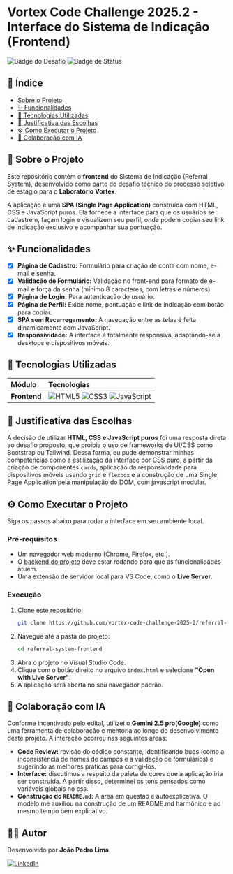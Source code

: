 # Vortex Code Challenge 2025.2 - Interface do Sistema de Indicação (Frontend)

![Badge do Desafio](https://img.shields.io/badge/Desafio-Laborat%C3%B3rio%20Vortex-blue?style=for-the-badge)
![Badge de Status](https://img.shields.io/badge/Status-Conclu%C3%ADdo-brightgreen?style=for-the-badge)

## 📑 Índice

- [Sobre o Projeto](#-sobre-o-projeto)
- [✨ Funcionalidades](#-funcionalidades)
- [🚀 Tecnologias Utilizadas](#-tecnologias-utilizadas)
- [🤔 Justificativa das Escolhas](#-justificativa-das-escolhas)
- [⚙️ Como Executar o Projeto](#️-como-executar-o-projeto)
- [🤝 Colaboração com IA](#-colaboração-com-ia)

## 📖 Sobre o Projeto

Este repositório contém o **frontend** do Sistema de Indicação (Referral System), desenvolvido como parte do desafio técnico do processo seletivo de estágio para o **Laboratório Vortex**.

A aplicação é uma **SPA (Single Page Application)** construída com HTML, CSS e JavaScript puros. Ela fornece a interface para que os usuários se cadastrem, façam login e visualizem seu perfil, onde podem copiar seu link de indicação exclusivo e acompanhar sua pontuação.

## ✨ Funcionalidades

-   [x] **Página de Cadastro:** Formulário para criação de conta com nome, e-mail e senha.
-   [x] **Validação de Formulário:** Validação no front-end para formato de e-mail e força da senha (mínimo 8 caracteres, com letras e números).
-   [x] **Página de Login:** Para autenticação do usuário.
-   [x] **Página de Perfil:** Exibe nome, pontuação e link de indicação com botão para copiar.
-   [x] **SPA sem Recarregamento:** A navegação entre as telas é feita dinamicamente com JavaScript.
-   [x] **Responsividade:** A interface é totalmente responsiva, adaptando-se a desktops e dispositivos móveis.

## 🚀 Tecnologias Utilizadas

| Módulo     | Tecnologias                                                                                                                                                                                                                         |
| :--------- | :---------------------------------------------------------------------------------------------------------------------------------------------------------------------------------------------------------------------------------- |
| **Frontend** | ![HTML5](https://img.shields.io/badge/html5-%23E34F26.svg?style=for-the-badge&logo=html5&logoColor=white) ![CSS3](https://img.shields.io/badge/css3-%231572B6.svg?style=for-the-badge&logo=css3&logoColor=white) ![JavaScript](https://img.shields.io/badge/javascript-%23323330.svg?style=for-the-badge&logo=javascript&logoColor=%23F7DF1E) |

## 🤔 Justificativa das Escolhas

A decisão de utilizar **HTML, CSS e JavaScript puros** foi uma resposta direta ao desafio proposto, que proibia o uso de frameworks de UI/CSS como Bootstrap ou Tailwind. Dessa forma, eu pude demonstrar minhas competências como a estilização da interface por CSS puro, a partir da criação de componentes `cards`, aplicação da responsividade para dispositivos móveis usando `grid` e `flexbox` e a construção de uma Single Page Application pela manipulação do DOM, com javascript modular.

## ⚙️ Como Executar o Projeto

Siga os passos abaixo para rodar a interface em seu ambiente local.

### Pré-requisitos

-   Um navegador web moderno (Chrome, Firefox, etc.).
-   O [backend do projeto](https://github.com/vortex-code-challenge-2025-2/referral-system-backend) deve estar rodando para que as funcionalidades atuem.
-   Uma extensão de servidor local para VS Code, como o **Live Server**.

### Execução

1.  Clone este repositório:
    ```bash
    git clone https://github.com/vortex-code-challenge-2025-2/referral-system-frontend.git
    ```
2.  Navegue até a pasta do projeto:
    ```bash
    cd referral-system-frontend
    ```
3.  Abra o projeto no Visual Studio Code.
4.  Clique com o botão direito no arquivo `index.html` e selecione **"Open with Live Server"**.
5.  A aplicação será aberta no seu navegador padrão.

## 🤝 Colaboração com IA

Conforme incentivado pelo edital, utilizei o **Gemini 2.5 pro(Google)** como uma ferramenta de colaboração e mentoria ao longo do desenvolvimento deste projeto. A interação ocorreu nas seguintes áreas:

-   **Code Review:** revisão do código constante, identificando bugs (como a inconsistência de nomes de campos e a validação de formulários) e sugerindo as melhores práticas para corrigi-los.
-   **Interface:** discutimos a respeito da paleta de cores que a aplicação iria ser construída. A partir disso, determinei os tons pensados como variáveis globais no css.
-   **Construção do `README.md`:** A área em questão é autoexplicativa. O modelo me auxiliou na construção de um README.md harmônico e ao mesmo tempo bem explicativo.

## 👨‍💻 Autor

Desenvolvido por **João Pedro Lima**.

[![LinkedIn](https://img.shields.io/badge/linkedin-%230077B5.svg?style=for-the-badge&logo=linkedin&logoColor=white)](https://www.linkedin.com/in/jo%C3%A3o-pedro-lima-464398222/)
